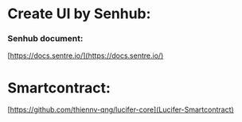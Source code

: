 # Create UI by Senhub:

### Senhub document:

[https://docs.sentre.io/](https://docs.sentre.io/)

# Smartcontract:

[https://github.com/thiennv-qng/lucifer-core](Lucifer-Smartcontract)
